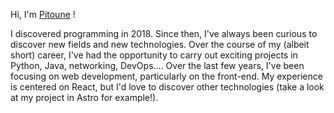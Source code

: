 Hi, I'm [Pitoune](https://pierre.dhebrail.com) !

I discovered programming in 2018. Since then, I've always been curious to discover new fields and new technologies. Over the course of my (albeit short) career, I've had the opportunity to carry out exciting projects in Python, Java, networking, DevOps.... Over the last few years, I've been focusing on web development, particularly on the front-end. My experience is centered on React, but I'd love to discover other technologies (take a look at my project in Astro for example!).
